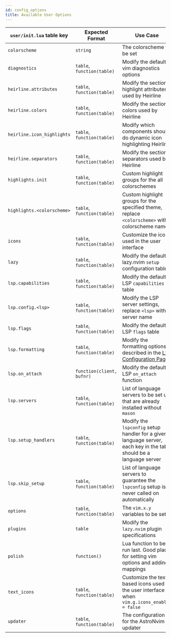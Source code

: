 ```yaml
---
id: config_options
title: Available User Options
---
```


| `user/init.lua` table key  | Expected Format            | Use Case                                                                                                                   | Alternate File Path (in `user/` folder) |
| -------------------------- | -------------------------- | -------------------------------------------------------------------------------------------------------------------------- | --------------------------------------- |
| `colorscheme`              | `string`                   | The colorscheme to be set                                                                                                  | `colorscheme.lua`                       |
| `diagnostics`              | `table`, `function(table)` | Modify the default vim diagnostics options                                                                                 | `diagnostics.lua`                       |
| `heirline.attributes`      | `table`, `function(table)` | Modify the section highlight attributes used by Heirline                                                                  | `heirline/attributes.lua`               |
| `heirline.colors`          | `table`, `function(table)` | Modify the section colors used by Heirline                                                                                 | `heirline/colors.lua`                   |
| `heirline.icon_highlights` | `table`, `function(table)` | Modify which components should do dynamic icon highlighting Heirline                                                       | `heirline/icon_highlights.lua`          |
| `heirline.separators`      | `table`, `function(table)` | Modify the section separators used by Heirline                                                                             | `heirline/separators.lua`               |
| `highlights.init`          | `table`, `function(table)` | Custom highlight groups for the all colorschemes                                                                           | `highlights/init.lua`                   |
| `highlights.<colorscheme>` | `table`, `function(table)` | Custom highlight groups for the specified theme, replace `<colorscheme>` with colorscheme name                             | `highlights/<colorscheme>.lua`          |
| `icons`                    | `table`, `function(table)` | Customize the icons used in the user interface                                                                             | `icons.lua`                             |
| `lazy`                     | `table`, `function(table)` | Modify the default lazy.nvim `setup` configuration table                                                                   | `lazy.lua`                              |
| `lsp.capabilities`         | `table`, `function(table)` | Modify the default LSP `capabilities` table                                                                                | `lsp/capabilities.lua`                  |
| `lsp.config.<lsp>`         | `table`, `function(table)` | Modify the LSP server settings, replace `<lsp>` with server name                                                           | `lsp/config/<lsp>.lua`                  |
| `lsp.flags`                | `table`, `function(table)` | Modify the default LSP `flags` table                                                                                       | `lsp/flags.lua`                         |
| `lsp.formatting`           | `table`, `function(table)` | Modify the formatting options described in the [LSP Configuration Page](../Recipes/advanced_lsp.md#controlling-formatting) | `lsp/formatting.lua`                    |
| `lsp.on_attach`            | `function(client, bufnr)`  | Modify the default LSP `on_attach` function                                                                                | `lsp/on_attach.lua`                     |
| `lsp.servers`              | `table`, `function(table)` | List of language servers to be set up that are already installed without `mason`                                           | `lsp/servers.lua`                       |
| `lsp.setup_handlers`       | `table`, `function(table)` | Modify the `lspconfig` setup handler for a given language server, each key in the table should be a language server        | `lsp/setup_handlers.lua`                |
| `lsp.skip_setup`           | `table`, `function(table)` | List of language servers to guarantee the `lspconfig` setup is never called on automatically                               | `lsp/skip_setup.lua`                    |
| `options`                  | `table`, `function(table)` | The `vim.x.y` variables to be set                                                                                          | `options.lua`                           |
| `plugins`                  | `table`                    | Modify the `lazy.nvim` plugin specifications                                                                               | `plugins/<any_files>.lua`               |
| `polish`                   | `function()`               | Lua function to be run last. Good place for setting vim options and adding mappings                                        | `polish.lua`                            |
| `text_icons`               | `table`, `function(table)` | Customize the text based icons used in the user interface when `vim.g.icons_enabled = false`                               | `text_icons.lua`                        |
| `updater`                  | `table`, `function(table)` | The configuration for the AstroNvim updater                                                                                | `updater.lua`                           |
